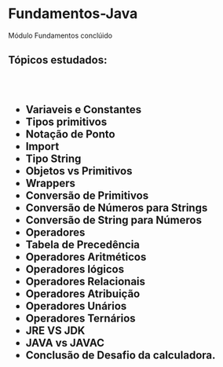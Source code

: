 # Fundamentos-Java
Módulo Fundamentos conclúido
<h2>Tópicos estudados:<h2>
<br>

<ul>
<li> Variaveis e Constantes
<br>
<li> Tipos primitivos
<br>
<li> Notação de Ponto
<br>
<li> Import
<br>
<li> Tipo String
<br>
<li> Objetos vs Primitivos
<br>
<li> Wrappers
<br>
<li> Conversão de Primitivos
<br>
<li> Conversão de Números para Strings
<br>
<li> Conversão de String para Números
<br>
<li> Operadores
<br>
<li> Tabela de Precedência
<br>
<li> Operadores Aritméticos
<br>
<li> Operadores lógicos
<br>
<li> Operadores Relacionais
<br>
<li>Operadores Atribuição
<br>
<li> Operadores Unários
<br>
<li> Operadores Ternários
<br>
<li> JRE VS JDK
<br>
<li> JAVA vs JAVAC
<br>
<li> Conclusão de Desafio da calculadora. 

<ul>
